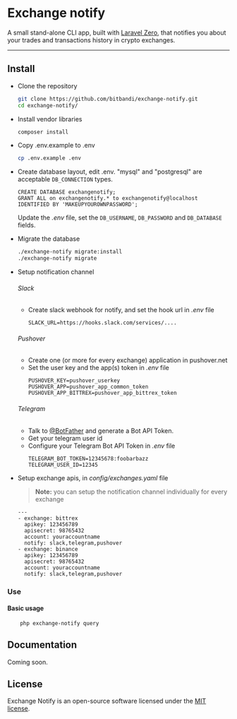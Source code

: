 # Exchange notify

A small stand-alone CLI app, built with [Laravel Zero](https://laravel-zero.com/), that notifies you about your trades and transactions history in crypto exchanges.

------

## Install

- Clone the repository
  ```bash
  git clone https://github.com/bitbandi/exchange-notify.git
  cd exchange-notify/
  ```
- Install vendor libraries
  ```bash
  composer install
  ```
- Copy .env.example to .env
  ```bash
  cp .env.example .env
  ```
- Create database layout, edit .env. "mysql" and "postgresql" are acceptable `DB_CONNECTION` types.
  ```mysql
  CREATE DATABASE exchangenotify;
  GRANT ALL on exchangenotify.* to exchangenotify@localhost IDENTIFIED BY 'MAKEUPYOUROWNPASSWORD';
  ```
  Update the _.env_ file, set the `DB_USERNAME`, `DB_PASSWORD` and `DB_DATABASE` fields.
- Migrate the database
  ```bash
  ./exchange-notify migrate:install
  ./exchange-notify migrate
  ```
- Setup notification channel

  ###### Slack
    - Create slack webhook for notify, and set the hook url in _.env_ file
      ```
      SLACK_URL=https://hooks.slack.com/services/....
      ```

  ###### Pushover
    - Create one (or more for every exchange) application in pushover.net
    - Set the user key and the app(s) token in _.env_ file
      ```
      PUSHOVER_KEY=pushover_userkey
      PUSHOVER_APP=pushover_app_common_token
      PUSHOVER_APP_BITTREX=pushover_app_bittrex_token
      ```

  ###### Telegram
    - Talk to [@BotFather](https://core.telegram.org/bots#6-botfather) and generate a Bot API Token.
    - Get your telegram user id
    - Configure your Telegram Bot API Token in _.env_ file
      ```
      TELEGRAM_BOT_TOKEN=12345678:foobarbazz
      TELEGRAM_USER_ID=12345
      ```

- Setup exchange apis, in _config/exchanges.yaml_ file

  > **Note:** you can setup the notification channel individually for every exchange

  ```
  ---
  - exchange: bittrex
    apikey: 123456789
    apisecret: 98765432
    account: youraccountname
    notify: slack,telegram,pushover
  - exchange: binance
    apikey: 123456789
    apisecret: 98765432
    account: youraccountname
    notify: slack,telegram,pushover
  ```

### Use

#### Basic usage

```shell
    php exchange-notify query
```

## Documentation

Coming soon.

## License

Exchange Notify is an open-source software licensed under the [MIT license](LICENSE.md).
